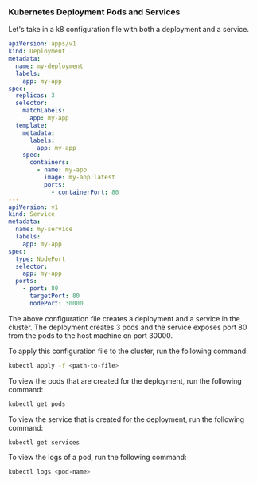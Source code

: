 ### Kubernetes Deployment Pods and Services 

Let's take in a k8 configuration file with both a deployment and a service. 

```yaml
apiVersion: apps/v1
kind: Deployment
metadata:
  name: my-deployment
  labels:
    app: my-app
spec:
  replicas: 3
  selector:
    matchLabels:
      app: my-app
  template:
    metadata:
      labels:
        app: my-app
    spec:
      containers:
        - name: my-app
          image: my-app:latest
          ports:
            - containerPort: 80
---
apiVersion: v1
kind: Service
metadata:
  name: my-service
  labels:
    app: my-app
spec:
  type: NodePort
  selector:
    app: my-app
  ports:
    - port: 80
      targetPort: 80
      nodePort: 30000
```

The above configuration file creates a deployment and a service in the cluster. The deployment creates 3 pods and the service exposes port 80 from the pods to the host machine on port 30000.

To apply this configuration file to the cluster, run the following command:

```bash
kubectl apply -f <path-to-file>
```

To view the pods that are created for the deployment, run the following command:

```bash
kubectl get pods
```

To view the service that is created for the deployment, run the following command:

```bash
kubectl get services
```

To view the logs of a pod, run the following command:

```bash
kubectl logs <pod-name>
```